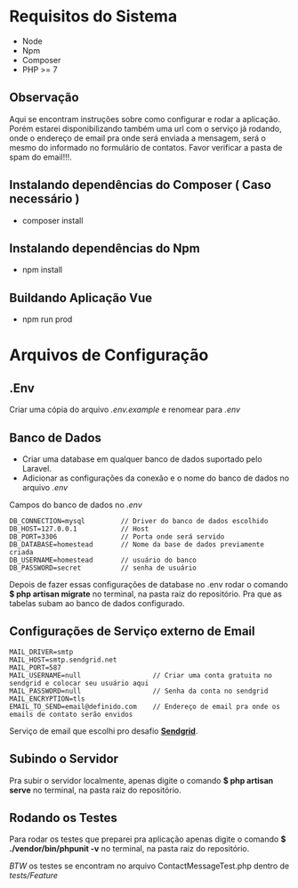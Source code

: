 # Requisitos do Sistema

-   Node
-   Npm
-   Composer
-   PHP >= 7

## Observação

Aqui se encontram instruções sobre como configurar e rodar a aplicação. Porém estarei disponibilizando também
uma url com o serviço já rodando, onde o endereço de email pra onde será enviada a mensagem, será o mesmo
do informado no formulário de contatos. Favor verificar a pasta de spam do email!!!.

## Instalando dependências do Composer ( Caso necessário )

-   composer install

## Instalando dependências do Npm

-   npm install

## Buildando Aplicação Vue

-   npm run prod

# Arquivos de Configuração

## .Env

Criar uma cópia do arquivo _.env.example_ e renomear para _.env_

## Banco de Dados

-   Criar uma database em qualquer banco de dados suportado pelo Laravel.
-   Adicionar as configurações da conexão e o nome do banco de dados no arquivo _.env_

Campos do banco de dados no _.env_

```
DB_CONNECTION=mysql         // Driver do banco de dados escolhido
DB_HOST=127.0.0.1           // Host
DB_PORT=3306                // Porta onde será servido
DB_DATABASE=homestead       // Nome da base de dados previamente criada
DB_USERNAME=homestead       // usuário do banco
DB_PASSWORD=secret          // senha de usuário
```

Depois de fazer essas configurações de database no .env
rodar o comando **\$ php artisan migrate** no terminal, na pasta raiz do repositório. Pra que as tabelas subam ao banco de dados configurado.

## Configurações de Serviço externo de Email

```
MAIL_DRIVER=smtp
MAIL_HOST=smtp.sendgrid.net
MAIL_PORT=587
MAIL_USERNAME=null                  // Criar uma conta gratuita no sendgrid e colocar seu usuário aqui
MAIL_PASSWORD=null                  // Senha da conta no sendgrid
MAIL_ENCRYPTION=tls
EMAIL_TO_SEND=email@definido.com    // Endereço de email pra onde os emails de contato serão envidos
```

Serviço de email que escolhi pro desafio **[Sendgrid](https://sendgrid.com)**.

## Subindo o Servidor

Pra subir o servidor localmente, apenas digite o comando **\$ php artisan serve** no terminal, na pasta raiz do repositório.

## Rodando os Testes

Para rodar os testes que preparei pra aplicação apenas digite o comando
**\$ ./vendor/bin/phpunit -v** no terminal, na pasta raiz do repositório.

_BTW_ os testes se encontram no arquivo ContactMessageTest.php dentro de _tests/Feature_
